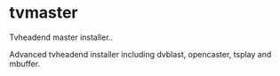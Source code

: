 # tvmaster
Tvheadend master installer..


Advanced tvheadend installer including dvblast, opencaster, tsplay and mbuffer.


